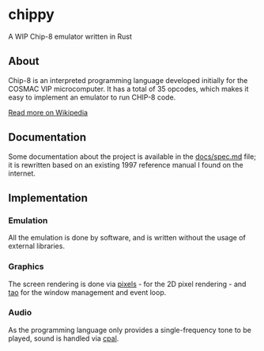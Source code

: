 # chippy 

A WIP Chip-8 emulator written in Rust

## About

Chip-8 is an interpreted programming language developed initially for the COSMAC VIP microcomputer. It has a total of 35 opcodes, which makes it easy to implement an emulator to run CHIP-8 code.

[Read more on Wikipedia](https://en.wikipedia.org/wiki/CHIP-8)

## Documentation

Some documentation about the project is available in the [docs/spec.md](./docs/spec.md) file; it is rewritten based on an existing 1997 reference manual I found on the internet.

## Implementation

### Emulation

All the emulation is done by software, and is written without the usage of external libraries.

### Graphics

The screen rendering is done via [pixels](https://docs.rs/pixels/latest/pixels/) - for the 2D pixel rendering - and [tao](https://docs.rs/tao/latest/tao/) for the window management and event loop.

### Audio

As the programming language only provides a single-frequency tone to be played, sound is handled via [cpal](https://docs.rs/cpal/latest/cpal/).
